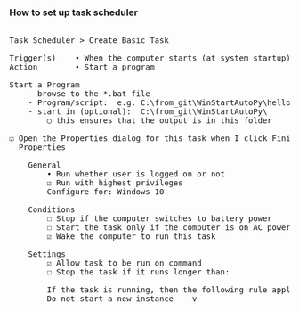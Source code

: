 ### How to set up task scheduler
<pre>

Task Scheduler > Create Basic Task

Trigger(s)    • When the computer starts (at system startup) Enabled  
Action        • Start a program

Start a Program
    - browse to the *.bat file
    - Program/script: <full path to *.bat file> e.g. C:\from_git\WinStartAutoPy\hello_time.bat
    - start in (optional): <folder containing *.bat file> C:\from_git\WinStartAutoPy\
        ○ this ensures that the output is in this folder

☑ Open the Properties dialog for this task when I click Finish
  Properties

    General
        • Run whether user is logged on or not
        ☑ Run with highest privileges
        Configure for: Windows 10
    
    Conditions
        ☐ Stop if the computer switches to battery power
        ☐ Start the task only if the computer is on AC power
        ☑ Wake the computer to run this task
    
    Settings
        ☑ Allow task to be run on command
        ☐ Stop the task if it runs longer than:
    
        If the task is running, then the following rule applies
        Do not start a new instance    v

</pre>
